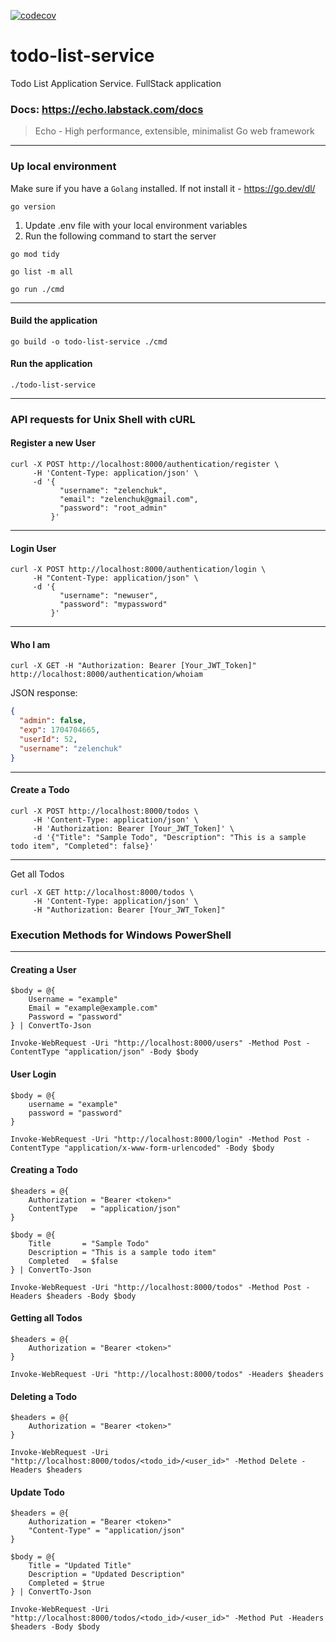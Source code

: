 [![codecov](https://codecov.io/gh/StarLance-Squad/todo-list-service/graph/badge.svg?token=J0WE99LHAE)](https://codecov.io/gh/StarLance-Squad/todo-list-service)

# todo-list-service

Todo List Application Service. FullStack application

### Docs: https://echo.labstack.com/docs

> Echo - High performance, extensible, minimalist Go web framework

---

### Up local environment

Make sure if you have a `Golang` installed. If not install it - https://go.dev/dl/

```shell
go version
```

1. Update .env file with your local environment variables
2. Run the following command to start the server

```shell
go mod tidy
```

```shell
go list -m all
```

```shell
go run ./cmd
```

---

#### Build the application

```shell
go build -o todo-list-service ./cmd
```

#### Run the application

```shell
./todo-list-service
```

---

### API requests for Unix Shell with cURL

#### Register a new User

```shell
curl -X POST http://localhost:8000/authentication/register \
     -H 'Content-Type: application/json' \
     -d '{
           "username": "zelenchuk",
           "email": "zelenchuk@gmail.com",
           "password": "root_admin"
         }'
```

---

#### Login User

```shell
curl -X POST http://localhost:8000/authentication/login \
     -H "Content-Type: application/json" \
     -d '{
           "username": "newuser",
           "password": "mypassword"
         }'
```

---

#### Who I am

```shell
curl -X GET -H "Authorization: Bearer [Your_JWT_Token]" http://localhost:8000/authentication/whoiam
```

JSON response:

```json
{
  "admin": false,
  "exp": 1704704665,
  "userId": 52,
  "username": "zelenchuk"
}
```

---

#### Create a Todo

```shell
curl -X POST http://localhost:8000/todos \
     -H 'Content-Type: application/json' \
     -H 'Authorization: Bearer [Your_JWT_Token]' \
     -d '{"Title": "Sample Todo", "Description": "This is a sample todo item", "Completed": false}'
```

---

Get all Todos

```shell
curl -X GET http://localhost:8000/todos \
     -H 'Content-Type: application/json' \
     -H "Authorization: Bearer [Your_JWT_Token]"
```

### Execution Methods for Windows PowerShell

---

#### Creating a User

```shell
$body = @{
    Username = "example"
    Email = "example@example.com"
    Password = "password"
} | ConvertTo-Json

Invoke-WebRequest -Uri "http://localhost:8000/users" -Method Post -ContentType "application/json" -Body $body
```

#### User Login

```shell
$body = @{
    username = "example"
    password = "password"
}

Invoke-WebRequest -Uri "http://localhost:8000/login" -Method Post -ContentType "application/x-www-form-urlencoded" -Body $body
```

#### Creating a Todo

```shell
$headers = @{
    Authorization = "Bearer <token>"
    ContentType   = "application/json"
}

$body = @{
    Title       = "Sample Todo"
    Description = "This is a sample todo item"
    Completed   = $false
} | ConvertTo-Json

Invoke-WebRequest -Uri "http://localhost:8000/todos" -Method Post -Headers $headers -Body $body
```

#### Getting all Todos

```shell
$headers = @{
    Authorization = "Bearer <token>"
}

Invoke-WebRequest -Uri "http://localhost:8000/todos" -Headers $headers
```

#### Deleting a Todo

```shell
$headers = @{
    Authorization = "Bearer <token>"
}

Invoke-WebRequest -Uri "http://localhost:8000/todos/<todo_id>/<user_id>" -Method Delete -Headers $headers

```

#### Update Todo

```shell
$headers = @{
    Authorization = "Bearer <token>"
    "Content-Type" = "application/json"
}

$body = @{
    Title = "Updated Title"
    Description = "Updated Description"
    Completed = $true
} | ConvertTo-Json

Invoke-WebRequest -Uri "http://localhost:8000/todos/<todo_id>/<user_id>" -Method Put -Headers $headers -Body $body
```